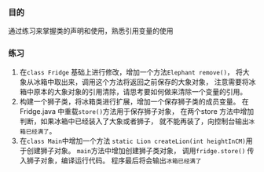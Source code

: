 ### 目的
通过练习来掌握类的声明和使用，熟悉引用变量的使用

### 练习
1. 在`class Fridge` 基础上进行修改，增加一个方法`Elephant remove()`，
将大象从冰箱中取出来，调用这个方法将返回之前保存的大象对象，
注意需要将冰箱中原本的大象对象的引用清除，请思考要如何做来清除一个变量的引用。
2. 构建一个狮子类，将冰箱类进行扩展，增加一个保存狮子类的成员变量。
在Fridge.java 中重载`store()`方法用于保存狮子对象，
在两个store 方法中增加判断，如果冰箱中已经装入了大象或者狮子，
就不能再装了，向控制台输出`冰箱已经满了`。
3. 在`class Main`中增加一个方法
`static Lion createLion(int heightInCM)`用于创建狮子对象。
 `main`方法中增加创建狮子类对象，
 调用`fridge.store()` 传入狮子对象，编译运行代码。
 程序最后将会输出`冰箱已经满了`

